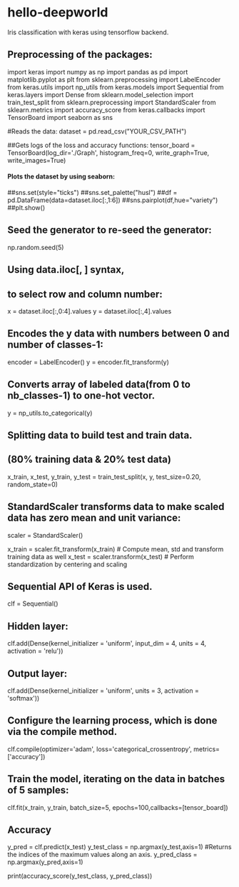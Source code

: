 # hello-deepworld
Iris classification with keras using tensorflow backend.
## Preprocessing of the packages:
import keras
import numpy as np
import pandas as pd
import matplotlib.pyplot as plt
from sklearn.preprocessing import LabelEncoder
from keras.utils import np_utils
from keras.models import Sequential
from keras.layers import Dense
from sklearn.model_selection import train_test_split
from sklearn.preprocessing import StandardScaler
from sklearn.metrics import accuracy_score
from keras.callbacks import TensorBoard
import seaborn as sns

#Reads the data:
dataset = pd.read_csv("YOUR_CSV_PATH")


##Gets logs of the loss and accuracy functions:
tensor_board = TensorBoard(log_dir='./Graph', histogram_freq=0, write_graph=True, write_images=True)


#### Plots the dataset by using seaborn:
##sns.set(style="ticks")
##sns.set_palette("husl")
##df = pd.DataFrame(data=dataset.iloc[:,1:6])
##sns.pairplot(df,hue="variety")
##plt.show()


## Seed the generator to re-seed the generator:
np.random.seed(5)


## Using data.iloc[<row selection>, <column selection>] syntax,
## to select row and column number:
x = dataset.iloc[:,0:4].values
y = dataset.iloc[:,4].values


## Encodes the y data with numbers between 0 and number of classes-1:
encoder = LabelEncoder()
y = encoder.fit_transform(y)


## Converts array of labeled data(from 0 to nb_classes-1) to one-hot vector.
y = np_utils.to_categorical(y)


## Splitting data to build test and train data.
## (80% training data & 20% test data) 
x_train, x_test, y_train, y_test = train_test_split(x, y, test_size=0.20, random_state=0)


## StandardScaler transforms data to make scaled data has zero mean and unit variance: 
scaler = StandardScaler()

x_train = scaler.fit_transform(x_train) # Compute mean, std and transform training data as well
x_test = scaler.transform(x_test)       # Perform standardization by centering and scaling


## Sequential API of Keras is used.
clf = Sequential()

## Hidden layer:
clf.add(Dense(kernel_initializer = 'uniform', input_dim = 4, units = 4, activation = 'relu'))

## Output layer:
clf.add(Dense(kernel_initializer = 'uniform', units = 3,  activation = 'softmax'))

## Configure the learning process, which is done via the compile method.
clf.compile(optimizer='adam',
            loss='categorical_crossentropy',
            metrics=['accuracy'])

## Train the model, iterating on the data in batches of 5 samples:
clf.fit(x_train, y_train, batch_size=5, epochs=100,callbacks=[tensor_board])


## Accuracy
y_pred = clf.predict(x_test)
y_test_class = np.argmax(y_test,axis=1) #Returns the indices of the maximum values along an axis.
y_pred_class = np.argmax(y_pred,axis=1)

print(accuracy_score(y_test_class, y_pred_class))


